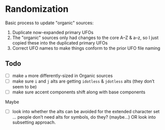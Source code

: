 # Randomization

Basic process to update "organic" sources:

1. Duplicate now-expanded primary UFOs
2. The "organic" sources only had changes to the core A–Z & a–z, so I just copied these into the duplicated primary UFOs
3. Correct UFO names to make things conform to the prior UFO file naming

## Todo

- [ ] make `a` more differently-sized in Organic sources
- [ ] make sure `i` and `j` alts are getting `idotless` & `jdotless` alts (they don’t seem to be)
- [ ] make sure accent components shift along with base components

Maybe
- [ ] look into whether the alts can be avoided for the extended character set ... people don’t need alts for symbols, do they? (maybe...) OR look into subsetting approach.